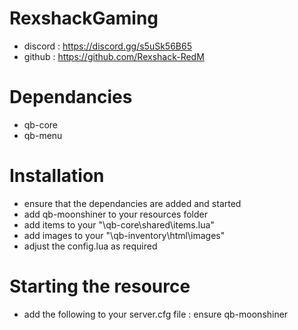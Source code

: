 # RexshackGaming
- discord : https://discord.gg/s5uSk56B65
- github : https://github.com/Rexshack-RedM

# Dependancies
- qb-core
- qb-menu

# Installation
- ensure that the dependancies are added and started
- add qb-moonshiner to your resources folder
- add items to your "\qb-core\shared\items.lua"
- add images to your "\qb-inventory\html\images"
- adjust the config.lua as required

# Starting the resource
- add the following to your server.cfg file : ensure qb-moonshiner
